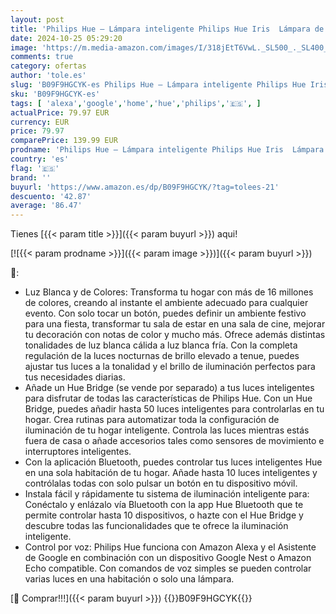 ```yaml
---
layout: post
title: 'Philips Hue – Lámpara inteligente Philips Hue Iris  Lámpara de Mesa LED Inteligente  8W - 570 lúmens  Luz Blanca y de Colores  Compatible con Alexa y Google Home  Color Plata'
date: 2024-10-25 05:29:20
image: 'https://m.media-amazon.com/images/I/318jEtT6VwL._SL500_._SL400_.jpg'
comments: true
category: ofertas
author: 'tole.es'
slug: 'B09F9HGCYK-es Philips Hue – Lámpara inteligente Philips Hue Iris Lámpara...'
sku: 'B09F9HGCYK-es'
tags: [ 'alexa','google','home','hue','philips','🇪🇸', ]
actualPrice: 79.97 EUR
currency: EUR
price: 79.97
comparePrice: 139.99 EUR
prodname: 'Philips Hue – Lámpara inteligente Philips Hue Iris  Lámpara de Mesa LED Inteligente  8W - 570 lúmens  Luz Blanca y de Colores  Compatible con Alexa y Google Home  Color Plata'
country: 'es'
flag: '🇪🇸'
brand: ''
buyurl: 'https://www.amazon.es/dp/B09F9HGCYK/?tag=tolees-21'
descuento: '42.87'
average: '86.47'
---
```


Tienes [{{< param title >}}]({{< param buyurl >}}) aqui!

[![{{< param prodname >}}]({{< param image >}})]({{< param buyurl >}})

🔎:

- Luz Blanca y de Colores: Transforma tu hogar con más de 16 millones de colores, creando al instante el ambiente adecuado para cualquier evento. Con solo tocar un botón, puedes definir un ambiente festivo para una fiesta, transformar tu sala de estar en una sala de cine, mejorar tu decoración con notas de color y mucho más. Ofrece además distintas tonalidades de luz blanca cálida a luz blanca fría. Con la completa regulación de la luces nocturnas de brillo elevado a tenue, puedes ajustar tus luces a la tonalidad y el brillo de iluminación perfectos para tus necesidades diarias.
- Añade un Hue Bridge (se vende por separado) a tus luces inteligentes para disfrutar de todas las características de Philips Hue. Con un Hue Bridge, puedes añadir hasta 50 luces inteligentes para controlarlas en tu hogar. Crea rutinas para automatizar toda la configuración de iluminación de tu hogar inteligente. Controla las luces mientras estás fuera de casa o añade accesorios tales como sensores de movimiento e interruptores inteligentes.
- Con la aplicación Bluetooth, puedes controlar tus luces inteligentes Hue en una sola habitación de tu hogar. Añade hasta 10 luces inteligentes y contrólalas todas con solo pulsar un botón en tu dispositivo móvil.
- Instala fácil y rápidamente tu sistema de iluminación inteligente para: Conéctalo y enlázalo vía Bluetooth con la app Hue Bluetooth que te permite controlar hasta 10 dispositivos, o hazte con el Hue Bridge y descubre todas las funcionalidades que te ofrece la iluminación inteligente.
- Control por voz: Philips Hue funciona con Amazon Alexa y el Asistente de Google en combinación con un dispositivo Google Nest o Amazon Echo compatible. Con comandos de voz simples se pueden controlar varias luces en una habitación o solo una lámpara.

[🛒 Comprar!!!]({{< param buyurl >}})
{{<world>}}B09F9HGCYK{{</world>}}
